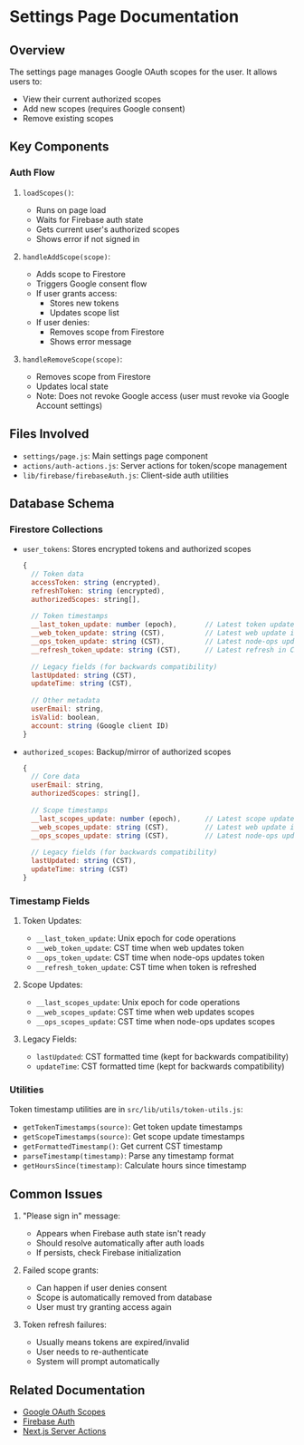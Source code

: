# Settings Page Documentation

## Overview
The settings page manages Google OAuth scopes for the user. It allows users to:
- View their current authorized scopes
- Add new scopes (requires Google consent)
- Remove existing scopes

## Key Components

### Auth Flow
1. `loadScopes()`: 
   - Runs on page load
   - Waits for Firebase auth state
   - Gets current user's authorized scopes
   - Shows error if not signed in

2. `handleAddScope(scope)`:
   - Adds scope to Firestore
   - Triggers Google consent flow
   - If user grants access:
     - Stores new tokens
     - Updates scope list
   - If user denies:
     - Removes scope from Firestore
     - Shows error message

3. `handleRemoveScope(scope)`:
   - Removes scope from Firestore
   - Updates local state
   - Note: Does not revoke Google access
     (user must revoke via Google Account settings)

## Files Involved
- `settings/page.js`: Main settings page component
- `actions/auth-actions.js`: Server actions for token/scope management
- `lib/firebase/firebaseAuth.js`: Client-side auth utilities

## Database Schema
### Firestore Collections
- `user_tokens`: Stores encrypted tokens and authorized scopes
  ```js
  {
    // Token data
    accessToken: string (encrypted),
    refreshToken: string (encrypted),
    authorizedScopes: string[],
    
    // Token timestamps
    __last_token_update: number (epoch),       // Latest token update in epoch time
    __web_token_update: string (CST),          // Latest web update in CST format
    __ops_token_update: string (CST),          // Latest node-ops update in CST
    __refresh_token_update: string (CST),      // Latest refresh in CST
    
    // Legacy fields (for backwards compatibility)
    lastUpdated: string (CST),
    updateTime: string (CST),
    
    // Other metadata
    userEmail: string,
    isValid: boolean,
    account: string (Google client ID)
  }
  ```
- `authorized_scopes`: Backup/mirror of authorized scopes
  ```js
  {
    // Core data
    userEmail: string,
    authorizedScopes: string[],
    
    // Scope timestamps
    __last_scopes_update: number (epoch),      // Latest scope update in epoch time
    __web_scopes_update: string (CST),         // Latest web update in CST format
    __ops_scopes_update: string (CST),         // Latest node-ops update in CST
    
    // Legacy fields (for backwards compatibility)
    lastUpdated: string (CST),
    updateTime: string (CST)
  }
  ```

### Timestamp Fields
1. Token Updates:
   - `__last_token_update`: Unix epoch for code operations
   - `__web_token_update`: CST time when web updates token
   - `__ops_token_update`: CST time when node-ops updates token
   - `__refresh_token_update`: CST time when token is refreshed

2. Scope Updates:
   - `__last_scopes_update`: Unix epoch for code operations
   - `__web_scopes_update`: CST time when web updates scopes
   - `__ops_scopes_update`: CST time when node-ops updates scopes

3. Legacy Fields:
   - `lastUpdated`: CST formatted time (kept for backwards compatibility)
   - `updateTime`: CST formatted time (kept for backwards compatibility)

### Utilities
Token timestamp utilities are in `src/lib/utils/token-utils.js`:
- `getTokenTimestamps(source)`: Get token update timestamps
- `getScopeTimestamps(source)`: Get scope update timestamps
- `getFormattedTimestamp()`: Get current CST timestamp
- `parseTimestamp(timestamp)`: Parse any timestamp format
- `getHoursSince(timestamp)`: Calculate hours since timestamp

## Common Issues
1. "Please sign in" message:
   - Appears when Firebase auth state isn't ready
   - Should resolve automatically after auth loads
   - If persists, check Firebase initialization

2. Failed scope grants:
   - Can happen if user denies consent
   - Scope is automatically removed from database
   - User must try granting access again

3. Token refresh failures:
   - Usually means tokens are expired/invalid
   - User needs to re-authenticate
   - System will prompt automatically

## Related Documentation
- [Google OAuth Scopes](https://developers.google.com/identity/protocols/oauth2/scopes)
- [Firebase Auth](https://firebase.google.com/docs/auth)
- [Next.js Server Actions](https://nextjs.org/docs/app/building-your-application/data-fetching/server-actions)
